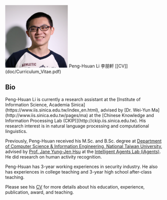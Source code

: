 <img src="img/Peng-Hsuan_Li.jpg" alt="img/Peng-Hsuan_Li.jpg" width="200" height="200">
 Peng-Hsuan Li 李朋軒 [[CV]](doc/Curriculum_Vitae.pdf)

<h2>Bio</h2>
Peng-Hsuan Li is currently a research assistant at the [Institute of Information Science, Academia Sinica](https://www.iis.sinica.edu.tw/index_en.html), advised by [Dr. Wei-Yun Ma](http://www.iis.sinica.edu.tw/pages/ma) at the [Chinese Knowledge and Information Processing Lab (CKIP)](http://ckip.iis.sinica.edu.tw). His research interest is in natural language processing and computational linguistics.

Previously, Peng-Hsuan received his M.Sc. and B.Sc. degree at [Department of Computer Science & Information Engineering, National Taiwan University](https://www.csie.ntu.edu.tw), advised by [Prof. Jane Yung-Jen Hsu](https://iagentntu.github.io/professor/Jane) at the [Intelligent Agents Lab (iAgents)](https://iagentntu.github.io). He did research on human activity recognition.

Peng-Hsuan has 3-year working experiences in security industry. He also has experiences in college teaching and 3-year high school after-class teaching.

Please see his [CV](doc/Curriculum_Vitae.pdf) for more details about his education, experience, publication, award, and teaching.
